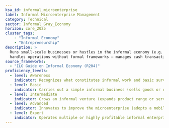 ```yaml
---  
ksa_id: informal_microenterprise  
label: Informal Microenterprise Management  
category: Technical  
sector: Informal_Gray_Economy  
horizon: core_2025  
cluster_tags: 
    - "Informal Economy"
    - "Entrepreneurship"
description: >  
  Runs small-scale businesses or hustles in the informal economy (e.g. street vending, unregistered home services);  
  handles operations without formal frameworks – manages cash transactions, informal credit, supply sourcing through personal networks – demonstrating adaptability and entrepreneurial problem-solving under resource constraints.  
source_frameworks:  
  - "ILO Guide on Informal Economy (R204)"  
proficiency_levels:  
  - level: Awareness  
    indicator: Recognizes what constitutes informal work and basic survival strategies used (e.g. rotating savings clubs, cash-only sales).  
  - level: Basic  
    indicator: Carries out a simple informal business (sells goods or offers a service locally); keeps basic mental/written notes of sales and costs; uses personal connections to find customers.  
  - level: Intermediate  
    indicator: Grows an informal venture (expands product range or service reach); manages relationships with suppliers and customers reliably; navigates local informal rules or norms (market times, community credit practices).  
  - level: Advanced  
    indicator: Innovates to improve the microenterprise (adopts a mobile phone for orders/payments even if business unregistered); mentors others in the community starting their own informal ventures; adapts quickly to regulatory changes or enforcement crackdowns by shifting methods.  
  - level: Expert  
    indicator: Operates multiple or highly profitable informal enterprises; plays a leadership role in informal sector networks; engages with NGOs or local authorities to improve conditions for informal traders, aligning with ILO recommendations for transitioning to formality.  
---  
```

